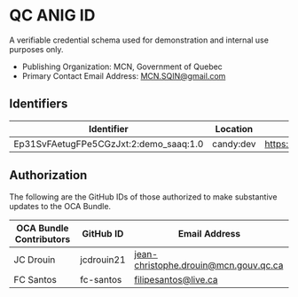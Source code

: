 # QC ANIG ID

A verifiable credential schema used for demonstration and internal use purposes only.

- Publishing Organization: MCN, Government of Quebec
- Primary Contact Email Address: MCN.SQIN@gmail.com

## Identifiers

| Identifier                             | Location  | URL                                                   |
| -------------------------------------- | --------- | ----------------------------------------------------- |
| Ep31SvFAetugFPe5CGzJxt:2:demo_saaq:1.0 | candy:dev | https://candyscan.idlab.org/tx/CANDY_DEV/domain/34426 |

## Authorization

The following are the GitHub IDs of those authorized to make substantive updates to the OCA Bundle.

| OCA Bundle Contributors | GitHub ID  | Email Address                         |
| ----------------------- | ---------- | ------------------------------------- |
| JC Drouin               | jcdrouin21 | jean-christophe.drouin@mcn.gouv.qc.ca |
| FC Santos               | fc-santos  | filipesantos@live.ca                  |
